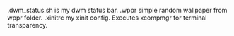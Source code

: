 .dwm_status.sh  is my dwm status bar.
.wppr simple random wallpaper from wppr folder.
.xinitrc my xinit config. Executes xcompmgr for terminal transparency.
